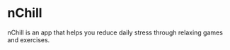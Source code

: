 nChill
======

nChill is an app that helps you reduce daily stress through relaxing games and exercises.
